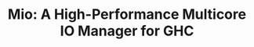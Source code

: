 ---
title: ! 'Mio: A High-Performance Multicore IO Manager for GHC'
paper-url: http://haskell.cs.yale.edu/wp-content/uploads/2013/08/hask035-voellmy.pdf
authors:
- Andreas Voellmy
- Junchang Wang
- Paul Hudak
- Kazuhiko Yamamoto
type: paper
tags:
- GHC
- I/O
- RTS
doHaskell-type: research paper
---